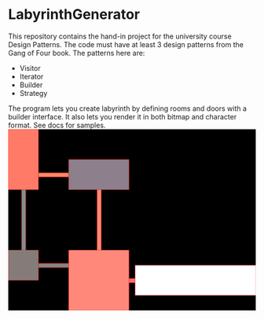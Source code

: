 # LabyrinthGenerator

This repository contains the hand-in project for the university course Design Patterns.
The code must have at least 3 design patterns from the Gang of Four book.
The patterns here are:
- Visitor
- Iterator
- Builder
- Strategy

The program lets you create labyrinth by defining rooms and doors with a builder interface.
It also lets you render it in both bitmap and character format. See docs for samples.
![image](docs/labyrinth_full_colored.png)
